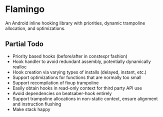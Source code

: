 # Flamingo
An Android inline hooking library with priorities, dynamic trampoline allocation, and optimizations.

## Partial Todo

- Priority based hooks (before/after in constexpr fashion)
- Hook handler to avoid redundant assembly, potentially dynamically realloc
- Hook creation via varying types of installs (delayed, instant, etc.)
- Support optimizations for functions that are normally too small
- Support recompilation of fixup trampoline
- Easily obtain hooks in read-only context for third party API use
- Avoid dependencies on beatsaber-hook entirely
- Support trampoline allocations in non-static context, ensure alignment and instruction flushing
- Make stack happy
